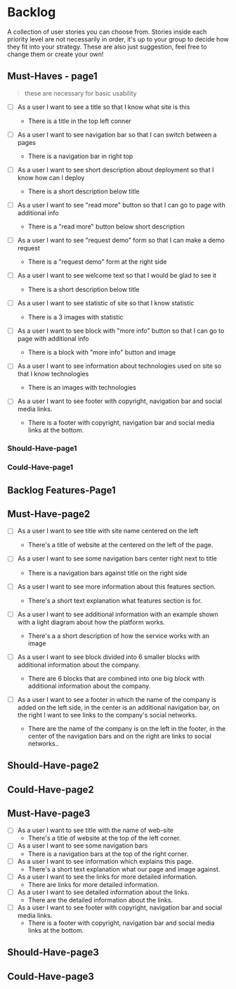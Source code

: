 # Backlog

A collection of user stories you can choose from. Stories inside each priority
level are not necessarily in order, it's up to your group to decide how they fit
into your strategy. These are also just suggestion, feel free to change them or
create your own!

## Must-Haves - page1

> these are necessary for basic usability

- [ ] As a user I want to see a title so that I know what site is this

  - There is a title in the top left conner

- [ ] As a user I want to see navigation bar so that I can switch between a
      pages

  - There is a navigation bar in right top

- [ ] As a user I want to see short description about deployment so that I know
      how can I deploy

  - There is a short description below title

- [ ] As a user I want to see "read more" button so that I can go to page with
      additional info

  - There is a "read more" button below short description

- [ ] As a user I want to see "request demo" form so that I can make a demo
      request

  - There is a "request demo" form at the right side

- [ ] As a user I want to see welcome text so that I would be glad to see it

  - There is a short description below title

- [ ] As a user I want to see statistic of site so that I know statistic

  - There is a 3 images with statistic

- [ ] As a user I want to see block with "more info" button so that I can go to
      page with additional info

  - There is a block with "more info" button and image

- [ ] As a user I want to see information about technologies used on site so
      that I know technologies

  - There is an images with technologies

- [ ] As a user I want to see footer with copyright, navigation bar and social
      media links.

  - There is a footer with copyright, navigation bar and social media links at
    the bottom.

### Should-Have-page1

### Could-Have-page1

## Backlog Features-Page1

## Must-Have-page2

- [ ] As a user I want to see title with site name centered on the left

  - There's a title of website at the centered on the left of the page.

- [ ] As a user I want to see some navigation bars center right next to title

  - There is a navigation bars against title on the right side

- [ ] As a user I want to see more information about this features section.

  - There's a short text explanation what features section is for.

- [ ] As a user I want to see additional information with an example shown with
      a light diagram about how the platform works.

  - There's a a short description of how the service works with an image

- [ ] As a user I want to see block divided into 6 smaller blocks with
      additional information about the company.

  - There are 6 blocks that are combined into one big block with additional
    information about the company.

- [ ] As a user I want to see a footer in which the name of the company is added
      on the left side, in the center is an additional navigation bar, on the
      right I want to see links to the company's social networks.
  - There are the name of the company is on the left in the footer, in the
    center of the navigation bars and on the right are links to social
    networks..

## Should-Have-page2

## Could-Have-page2

## Must-Have-page3

- [ ] As a user I want to see title with the name of web-site
  - There's a title of website at the top of the left corner.
- [ ] As a user I want to see some navigation bars
  - There is a navigation bars at the top of the right corner.
- [ ] As a user I want to see information which explains this page.
  - There's a short text explanation what our page and image against.
- [ ] As a user I want to see the links for more detailed information.
  - There are links for more detailed information.
- [ ] As a user I want to see detailed information about the links.
  - There are the detailed information about the links.
- [ ] As a user I want to see footer with copyright, navigation bar and social
      media links.
  - There is a footer with copyright, navigation bar and social media links at
    the bottom.

## Should-Have-page3

## Could-Have-page3
